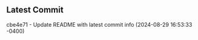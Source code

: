 
## Latest Commit
cbe4e71 - Update README with latest commit info (2024-08-29 16:53:33 -0400) <Yunxi-Zhou>
